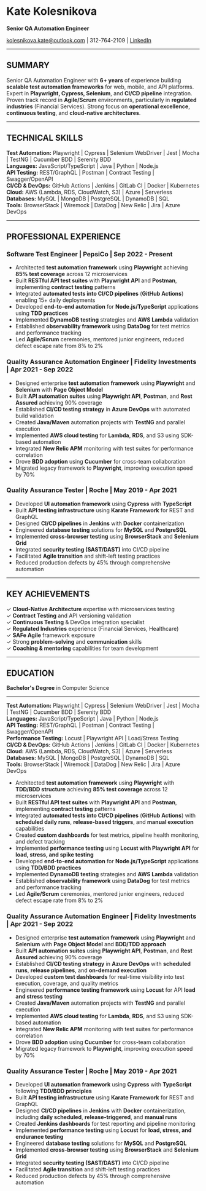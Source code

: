 # Kate Kolesnikova
**Senior QA Automation Engineer**

kolesnikova.kate@outlook.com | 312-764-2109 | [LinkedIn](https://www.linkedin.com/in/kate-kolesnikova-qa/)

---

## SUMMARY

Senior QA Automation Engineer with **6+ years** of experience building **scalable test automation frameworks** for web, mobile, and API platforms. Expert in **Playwright, Cypress, Selenium**, and **CI/CD pipeline** integration. Proven track record in **Agile/Scrum** environments, particularly in **regulated industries** (Financial Services). Strong focus on **operational excellence**, **continuous testing**, and **cloud-native architectures**.

---

## TECHNICAL SKILLS

**Test Automation:** Playwright | Cypress | Selenium WebDriver | Jest | Mocha | TestNG | Cucumber BDD | Serenity BDD  
**Languages:** JavaScript/TypeScript | Java | Python | Node.js  
**API Testing:** REST/GraphQL | Postman | Contract Testing | Swagger/OpenAPI  
**CI/CD & DevOps:** GitHub Actions | Jenkins | GitLab CI | Docker | Kubernetes  
**Cloud:** AWS (Lambda, RDS, CloudWatch, S3) | Azure | Serverless  
**Databases:** MySQL | MongoDB | PostgreSQL | DynamoDB | SQL  
**Tools:** BrowserStack | Wiremock | DataDog | New Relic | Jira | Azure DevOps

---

## PROFESSIONAL EXPERIENCE

### Software Test Engineer | **PepsiCo** | Sep 2022 - Present

- Architected **test automation framework** using **Playwright** achieving **85% test coverage** across 12 microservices
- Built **RESTful API test suites** with **Playwright API** and **Postman**, implementing **contract testing** patterns
- Integrated **automated tests into CI/CD pipelines** (**GitHub Actions**) enabling 15+ daily deployments
- Developed **end-to-end automation** for **Node.js/TypeScript** applications using **TDD practices**
- Implemented **DynamoDB testing** strategies and **AWS Lambda** validation
- Established **observability framework** using **DataDog** for test metrics and performance tracking
- Led **Agile/Scrum** ceremonies, mentored junior engineers, reduced defect escape rate from 8% to 2%

### Quality Assurance Automation Engineer | **Fidelity Investments** | Apr 2021 - Sep 2022

- Designed enterprise **test automation framework** using **Playwright** and **Selenium** with **Page Object Model**
- Built **API automation suites** using **Playwright API**, **Postman**, and **Rest Assured** achieving 90% coverage
- Established **CI/CD testing strategy** in **Azure DevOps** with automated build validation
- Created **Java/Maven** automation projects with **TestNG** and parallel execution
- Implemented **AWS cloud testing** for **Lambda**, **RDS**, and S3 using SDK-based automation
- Integrated **New Relic APM** monitoring with test suites for performance correlation
- Drove **BDD adoption** using **Cucumber** for cross-team collaboration
- Migrated legacy framework to **Playwright**, improving execution speed by 70%

### Quality Assurance Tester | **Roche** | May 2019 - Apr 2021

- Developed **UI automation framework** using **Cypress** with **TypeScript**
- Built **API testing infrastructure** using **Karate Framework** for REST and GraphQL
- Designed **CI/CD pipelines** in **Jenkins** with **Docker** containerization
- Engineered **database testing** solutions for **MySQL** and **PostgreSQL**
- Implemented **cross-browser testing** using **BrowserStack** and **Selenium Grid**
- Integrated **security testing (SAST/DAST)** into CI/CD pipeline
- Facilitated **Agile transition** and shift-left testing practices
- Reduced production defects by 45% through comprehensive automation

---

## KEY ACHIEVEMENTS

✓ **Cloud-Native Architecture** expertise with microservices testing  
✓ **Contract Testing** and API versioning validation  
✓ **Continuous Testing** & DevOps integration specialist  
✓ **Regulated Industries** experience (Financial Services, Healthcare)  
✓ **SAFe Agile** framework exposure  
✓ Strong **problem-solving** and **communication** skills  
✓ **Coaching & mentoring** capabilities for team development

---

## EDUCATION

**Bachelor's Degree** in Computer Science



-----------------------------

**Test Automation:** Playwright | Cypress | Selenium WebDriver | Jest | Mocha | TestNG | Cucumber BDD | Serenity BDD  
**Languages:** JavaScript/TypeScript | Java | Python | Node.js  
**API Testing:** REST/GraphQL | Postman | Contract Testing | Swagger/OpenAPI  
**Performance Testing:** Locust | Playwright API | Load/Stress Testing  
**CI/CD & DevOps:** GitHub Actions | Jenkins | GitLab CI | Docker | Kubernetes  
**Cloud:** AWS (Lambda, RDS, CloudWatch, S3) | Azure | Serverless  
**Databases:** MySQL | MongoDB | PostgreSQL | DynamoDB | SQL  
**Tools:** BrowserStack | Wiremock | DataDog | New Relic | Jira | Azure DevOps

- Architected **test automation framework** using **Playwright** with **TDD/BDD structure** achieving **85% test coverage** across 12 microservices
- Built **RESTful API test suites** with **Playwright API** and **Postman**, implementing **contract testing** patterns
- Integrated **automated tests into CI/CD pipelines** (**GitHub Actions**) with **scheduled daily runs**, **release-based triggers**, and **manual execution** capabilities
- Created **custom dashboards** for test metrics, pipeline health monitoring, and defect tracking
- Implemented **performance testing** using **Locust with Playwright API** for **load, stress, and spike testing**
- Developed **end-to-end automation** for **Node.js/TypeScript** applications using **TDD/BDD practices**
- Implemented **DynamoDB testing** strategies and **AWS Lambda** validation
- Established **observability framework** using **DataDog** for test metrics and performance tracking
- Led **Agile/Scrum** ceremonies, mentored junior engineers, reduced defect escape rate from 8% to 2%

### Quality Assurance Automation Engineer | **Fidelity Investments** | Apr 2021 - Sep 2022

- Designed enterprise **test automation framework** using **Playwright** and **Selenium** with **Page Object Model** and **BDD/TDD approach**
- Built **API automation suites** using **Playwright API**, **Postman**, and **Rest Assured** achieving 90% coverage
- Established **CI/CD testing strategy** in **Azure DevOps** with **scheduled runs**, **release pipelines**, and **on-demand execution**
- Developed **custom test dashboards** for real-time visibility into test execution, coverage, and quality metrics
- Engineered **performance testing framework** using **Locust** for API **load and stress testing**
- Created **Java/Maven** automation projects with **TestNG** and parallel execution
- Implemented **AWS cloud testing** for **Lambda**, **RDS**, and S3 using SDK-based automation
- Integrated **New Relic APM** monitoring with test suites for performance correlation
- Drove **BDD adoption** using **Cucumber** for cross-team collaboration
- Migrated legacy framework to **Playwright**, improving execution speed by 70%

### Quality Assurance Tester | **Roche** | May 2019 - Apr 2021

- Developed **UI automation framework** using **Cypress** with **TypeScript** following **TDD/BDD principles**
- Built **API testing infrastructure** using **Karate Framework** for REST and GraphQL
- Designed **CI/CD pipelines** in **Jenkins** with **Docker** containerization, including **daily scheduled**, **release-triggered**, and **manual runs**
- Created **Jenkins dashboards** for test reporting and pipeline monitoring
- Implemented **performance testing** using **Locust** for **load, stress, and endurance testing**
- Engineered **database testing** solutions for **MySQL** and **PostgreSQL**
- Implemented **cross-browser testing** using **BrowserStack** and **Selenium Grid**
- Integrated **security testing (SAST/DAST)** into CI/CD pipeline
- Facilitated **Agile transition** and shift-left testing practices
- Reduced production defects by 45% through comprehensive automation
